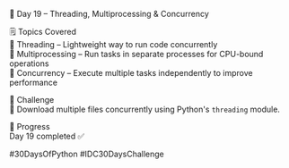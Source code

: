 📅 Day 19 – Threading, Multiprocessing & Concurrency

🗒️ Topics Covered  
🔹 Threading – Lightweight way to run code concurrently  
🔹 Multiprocessing – Run tasks in separate processes for CPU-bound operations  
🔹 Concurrency – Execute multiple tasks independently to improve performance

🎯 Challenge  
🔧 Download multiple files concurrently using Python's `threading` module.

📌 Progress  
Day 19 completed ✅  

#30DaysOfPython #IDC30DaysChallenge
